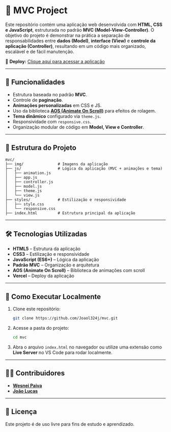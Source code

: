 # 📌 MVC Project

Este repositório contém uma aplicação web desenvolvida com **HTML, CSS e JavaScript**, estruturada no padrão **MVC (Model-View-Controller)**.
O objetivo do projeto é demonstrar na prática a separação de responsabilidades entre **dados (Model)**, **interface (View)** e **controle da aplicação (Controller)**, resultando em um código mais organizado, escalável e de fácil manutenção.

🔗 **Deploy:** [Clique aqui para acessar a aplicação](https://mvc-iota-woad.vercel.app/)

---

## 🚀 Funcionalidades

* Estrutura baseada no padrão **MVC**.
* Controle de **paginação**.
* **Animações personalizadas** em CSS e JS.
* Uso da biblioteca **[AOS (Animate On Scroll)](https://michalsnik.github.io/aos/)** para efeitos de rolagem.
* **Tema dinâmico** configurado via `theme.js`.
* Responsividade com `responsive.css`.
* Organização modular de código em **Model, View e Controller**.

---

## 📂 Estrutura do Projeto

```
mvc/
├── img/               # Imagens da aplicação
├── js/                # Lógica da aplicação (MVC + animações e tema)
│   ├── animation.js
│   ├── app.js
│   ├── controller.js
│   ├── model.js
│   ├── theme.js
│   └── view.js
├── styles/            # Estilização e responsividade
│   ├── style.css
│   └── responsive.css
├── index.html         # Estrutura principal da aplicação
```

---

## 🛠️ Tecnologias Utilizadas

* **HTML5** – Estrutura da aplicação
* **CSS3** – Estilização e responsividade
* **JavaScript (ES6+)** – Lógica da aplicação
* **Padrão MVC** – Organização e arquitetura
* **AOS (Animate On Scroll)** – Biblioteca de animações com scroll
* **Vercel** – Deploy da aplicação

---

## 📖 Como Executar Localmente

1. Clone este repositório:

   ```bash
   git clone https://github.com/Joaol324j/mvc.git
   ```

2. Acesse a pasta do projeto:

   ```bash
   cd mvc
   ```

3. Abra o arquivo `index.html` no navegador ou utilize uma extensão como **Live Server** no VS Code para rodar localmente.

---

## 👨‍💻 Contribuidores

* [**Wesnei Paiva**](https://github.com/WesneiPaiva)
* [**João Lucas**](https://github.com/Joaol324j)

---

## 📜 Licença

Este projeto é de uso livre para fins de estudo e aprendizado.
